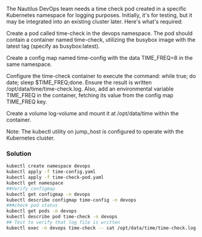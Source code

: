 The Nautilus DevOps team needs a time check pod created in a specific Kubernetes namespace for logging purposes. Initially, it's for testing, but it may be integrated into an existing cluster later. Here's what's required:


Create a pod called time-check in the devops namespace. The pod should contain a container named time-check, utilizing the busybox image with the latest tag (specify as busybox:latest).

Create a config map named time-config with the data TIME_FREQ=8 in the same namespace.

Configure the time-check container to execute the command: while true; do date; sleep $TIME_FREQ;done. Ensure the result is written /opt/data/time/time-check.log. Also, add an environmental variable TIME_FREQ in the container, fetching its value from the config map TIME_FREQ key.

Create a volume log-volume and mount it at /opt/data/time within the container.

Note: The kubectl utility on jump_host is configured to operate with the Kubernetes cluster.

### Solution
```bash
kubectl create namespace devops
kubectl apply -f time-config.yaml
kubectl apply -f time-check-pod.yaml
kubectl get namespace
##Verify configmap
kubectl get configmap -n devops
kubectl describe configmap time-config -n devops
###check pod status
kubectl get pods -n devops
kubectl describe pod time-check -n devops
## Test to verify that log file is written
kubectl exec -n devops time-check -- cat /opt/data/time/time-check.log

```


